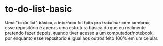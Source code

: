# to-do-list-basic
Uma "to do list" básica, a interface foi feita pra trabalhar com sombras, esse repositório é apenas uma estrutura básica do que eu realmente pretendo fazer depois, quando tiver acesso a um computador/notebook, por enquanto esse repositório é igual aos outros feito 100% em um celular.

